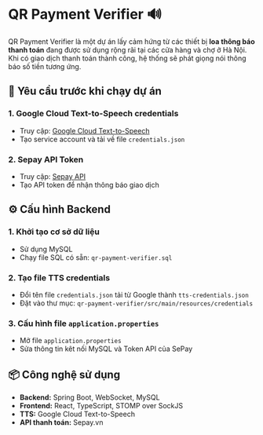 # QR Payment Verifier 🔊

QR Payment Verifier là một dự án lấy cảm hứng từ các thiết bị **loa thông báo thanh toán** đang được sử dụng rộng rãi tại các cửa hàng và chợ ở Hà Nội. Khi có giao dịch thanh toán thành công, hệ thống sẽ phát giọng nói thông báo số tiền tương ứng.

## 🧰 Yêu cầu trước khi chạy dự án

### 1. Google Cloud Text-to-Speech credentials
- Truy cập: [Google Cloud Text-to-Speech](https://cloud.google.com/text-to-speech)
- Tạo service account và tải về file `credentials.json`

### 2. Sepay API Token
- Truy cập: [Sepay API](https://docs.sepay.vn/tao-api-token.html)
- Tạo API token để nhận thông báo giao dịch

## ⚙️ Cấu hình Backend

### 1. Khởi tạo cơ sở dữ liệu
- Sử dụng MySQL
- Chạy file SQL có sẵn: `qr-payment-verifier.sql`

### 2. Tạo file TTS credentials
- Đổi tên file `credentials.json` tải từ Google thành `tts-credentials.json`
- Đặt vào thư mục: `qr-payment-verifier/src/main/resources/credentials`

### 3. Cấu hình file `application.properties`
- Mở file `application.properties`
- Sửa thông tin kêt nối MySQL và Token API của SePay


## 📦 Công nghệ sử dụng

- **Backend:** Spring Boot, WebSocket, MySQL
- **Frontend:** React, TypeScript, STOMP over SockJS
- **TTS:** Google Cloud Text-to-Speech
- **API thanh toán:** Sepay.vn
